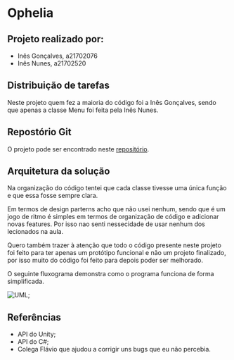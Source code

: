 # Ophelia

## Projeto realizado por:

* Inês Gonçalves, a21702076
* Inês Nunes, a21702520

## Distribuição de tarefas

Neste projeto quem fez a maioria do código foi a Inês Gonçalves, sendo que
apenas a classe Menu foi feita pela Inês Nunes.

## Repostório Git

O projeto pode ser encontrado neste
[repositório](https://github.com/ineesgoncalvees/Ophelia).

## Arquitetura da solução

Na organização do código tentei que cada classe tivesse uma única função e que
essa fosse sempre clara.

Em termos de design parterns acho que não usei nenhum, sendo que é um jogo de 
ritmo é simples em termos de organização de código e adicionar novas features. 
Por isso nao senti nessecidade de usar nenhum dos lecionados na aula.

Quero também trazer à atenção que todo o código presente neste projeto foi feito
para ter apenas um protótipo funcional e não um projeto finalizado, por isso 
muito do código foi feito para depois poder ser melhorado.

O seguinte fluxograma demonstra como o programa funciona de forma simplificada.

![UML](uml.svg);

## Referências

* API do Unity;
* API do C#;
* Colega Flávio que ajudou a corrigir uns bugs que eu não percebia.
